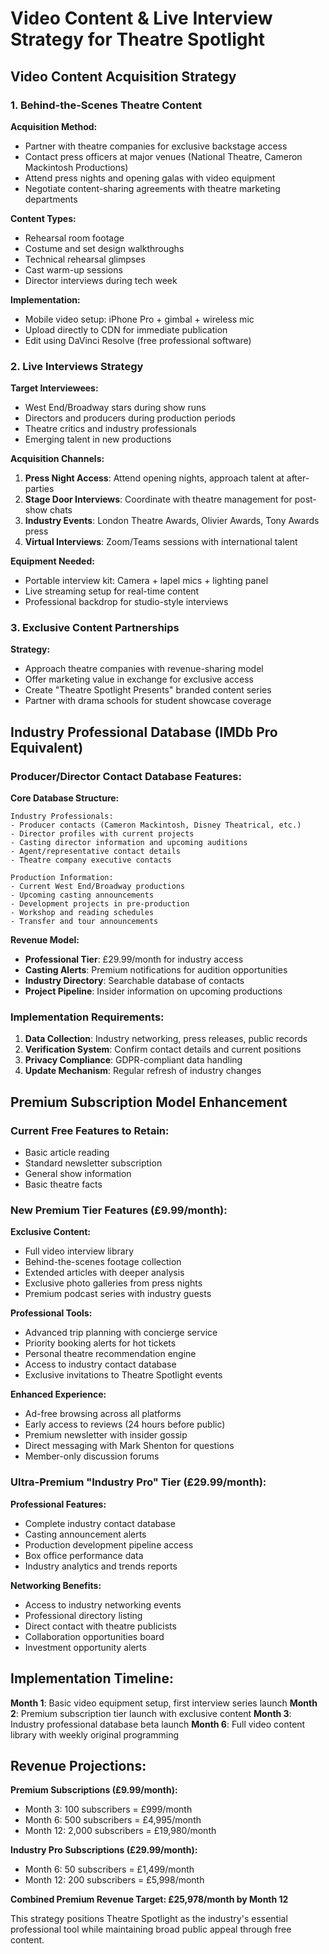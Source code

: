 # Video Content & Live Interview Strategy for Theatre Spotlight

## Video Content Acquisition Strategy

### 1. Behind-the-Scenes Theatre Content
**Acquisition Method:**
- Partner with theatre companies for exclusive backstage access
- Contact press officers at major venues (National Theatre, Cameron Mackintosh Productions)
- Attend press nights and opening galas with video equipment
- Negotiate content-sharing agreements with theatre marketing departments

**Content Types:**
- Rehearsal room footage
- Costume and set design walkthroughs
- Technical rehearsal glimpses
- Cast warm-up sessions
- Director interviews during tech week

**Implementation:**
- Mobile video setup: iPhone Pro + gimbal + wireless mic
- Upload directly to CDN for immediate publication
- Edit using DaVinci Resolve (free professional software)

### 2. Live Interviews Strategy
**Target Interviewees:**
- West End/Broadway stars during show runs
- Directors and producers during production periods
- Theatre critics and industry professionals
- Emerging talent in new productions

**Acquisition Channels:**
1. **Press Night Access**: Attend opening nights, approach talent at after-parties
2. **Stage Door Interviews**: Coordinate with theatre management for post-show chats
3. **Industry Events**: London Theatre Awards, Olivier Awards, Tony Awards press
4. **Virtual Interviews**: Zoom/Teams sessions with international talent

**Equipment Needed:**
- Portable interview kit: Camera + lapel mics + lighting panel
- Live streaming setup for real-time content
- Professional backdrop for studio-style interviews

### 3. Exclusive Content Partnerships
**Strategy:**
- Approach theatre companies with revenue-sharing model
- Offer marketing value in exchange for exclusive access
- Create "Theatre Spotlight Presents" branded content series
- Partner with drama schools for student showcase coverage

## Industry Professional Database (IMDb Pro Equivalent)

### Producer/Director Contact Database Features:

**Core Database Structure:**
```
Industry Professionals:
- Producer contacts (Cameron Mackintosh, Disney Theatrical, etc.)
- Director profiles with current projects
- Casting director information and upcoming auditions
- Agent/representative contact details
- Theatre company executive contacts

Production Information:
- Current West End/Broadway productions
- Upcoming casting announcements
- Development projects in pre-production
- Workshop and reading schedules
- Transfer and tour announcements
```

**Revenue Model:**
- **Professional Tier**: £29.99/month for industry access
- **Casting Alerts**: Premium notifications for audition opportunities
- **Industry Directory**: Searchable database of contacts
- **Project Pipeline**: Insider information on upcoming productions

### Implementation Requirements:
1. **Data Collection**: Industry networking, press releases, public records
2. **Verification System**: Confirm contact details and current positions
3. **Privacy Compliance**: GDPR-compliant data handling
4. **Update Mechanism**: Regular refresh of industry changes

## Premium Subscription Model Enhancement

### Current Free Features to Retain:
- Basic article reading
- Standard newsletter subscription
- General show information
- Basic theatre facts

### New Premium Tier Features (£9.99/month):

**Exclusive Content:**
- Full video interview library
- Behind-the-scenes footage collection
- Extended articles with deeper analysis
- Exclusive photo galleries from press nights
- Premium podcast series with industry guests

**Professional Tools:**
- Advanced trip planning with concierge service
- Priority booking alerts for hot tickets
- Personal theatre recommendation engine
- Access to industry contact database
- Exclusive invitations to Theatre Spotlight events

**Enhanced Experience:**
- Ad-free browsing across all platforms
- Early access to reviews (24 hours before public)
- Premium newsletter with insider gossip
- Direct messaging with Mark Shenton for questions
- Member-only discussion forums

### Ultra-Premium "Industry Pro" Tier (£29.99/month):

**Professional Features:**
- Complete industry contact database
- Casting announcement alerts
- Production development pipeline access
- Box office performance data
- Industry analytics and trends reports

**Networking Benefits:**
- Access to industry networking events
- Professional directory listing
- Direct contact with theatre publicists
- Collaboration opportunities board
- Investment opportunity alerts

## Implementation Timeline:

**Month 1**: Basic video equipment setup, first interview series launch
**Month 2**: Premium subscription tier launch with exclusive content
**Month 3**: Industry professional database beta launch
**Month 6**: Full video content library with weekly original programming

## Revenue Projections:

**Premium Subscriptions (£9.99/month):**
- Month 3: 100 subscribers = £999/month
- Month 6: 500 subscribers = £4,995/month
- Month 12: 2,000 subscribers = £19,980/month

**Industry Pro Subscriptions (£29.99/month):**
- Month 6: 50 subscribers = £1,499/month
- Month 12: 200 subscribers = £5,998/month

**Combined Premium Revenue Target: £25,978/month by Month 12**

This strategy positions Theatre Spotlight as the industry's essential professional tool while maintaining broad public appeal through free content.